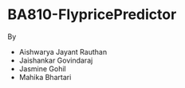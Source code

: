 # BA810-FlypricePredictor
By
- Aishwarya Jayant Rauthan
- Jaishankar Govindaraj
- Jasmine Gohil
- Mahika Bhartari
